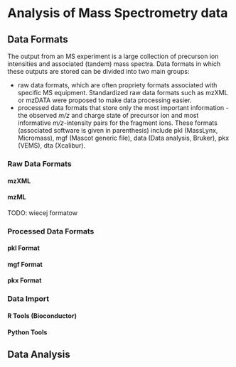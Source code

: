 # Analysis of Mass Spectrometry data


## Data Formats 

The output from an MS experiment is a large collection of precurson ion intensities and associated (tandem) mass spectra. 
Data formats in which these outputs are stored can be divided into two main groups: 
  - raw data formats, which are often propriety formats associated with specific MS equipment. Standardized raw data formats such as mzXML or mzDATA were proposed to make data processing easier.
  - processed data formats that store only the most important information - the observed _m/z_ and charge state of precursor ion and most informative _m/z_-intensity pairs for the fragment ions. These formats (associated software is given in parenthesis) include pkl (MassLynx, Micromass), mgf (Mascot generic file), data (Data analysis, Bruker), pkx (VEMS), dta (Xcalibur).

### Raw Data Formats

#### mzXML


#### mzML

TODO: wiecej formatow

### Processed Data Formats

#### pkl Format


#### mgf Format


#### pkx Format


### Data Import


#### R Tools (Bioconductor)


#### Python Tools


## Data Analysis


